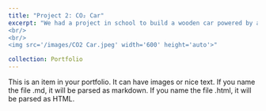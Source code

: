 ```yaml
---
title: "Project 2: CO₂ Car"
excerpt: "We had a project in school to build a wooden car powered by a mini CO₂ canister, so my group and I built this. We had to create the car from a premade wooden piece and couldn't add any external wood to enhance it, which proved quite challenging. We modeled it after Formula 1 with the front wing and the back spoiler and added a coat of paint.
<br/>
<br/>
<img src='/images/CO2 Car.jpeg' width='600' height='auto'>"

collection: Portfolio
---
```


This is an item in your portfolio. It can have images or nice text. If you name the file .md, it will be parsed as markdown. If you name the file .html, it will be parsed as HTML. 
